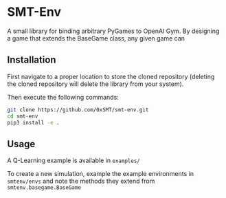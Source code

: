 # SMT-Env

A small library for binding arbitrary PyGames to OpenAI Gym. By designing a game that extends the BaseGame class, any given game can 

## Installation

First navigate to a proper location to store the cloned repository (deleting the cloned repository will delete the library from your system).

Then execute the following commands:

```bash
git clone https://github.com/0xSMT/smt-env.git
cd smt-env
pip3 install -e .
```

## Usage

A Q-Learning example is available in `examples/`

To create a new simulation, example the example environments in `smtenv/envs` and note the methods they extend from `smtenv.basegame.BaseGame` 